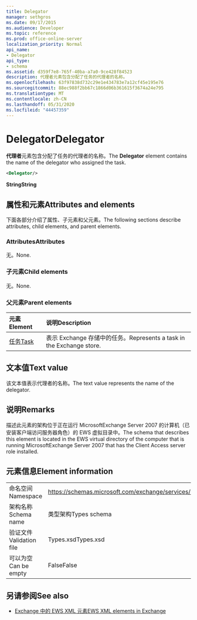 ```yaml
---
title: Delegator
manager: sethgros
ms.date: 09/17/2015
ms.audience: Developer
ms.topic: reference
ms.prod: office-online-server
localization_priority: Normal
api_name:
- Delegator
api_type:
- schema
ms.assetid: d359f7e8-765f-40ba-a7a0-9ce428f84523
description: 代理者元素包含分配了任务的代理者的名称。
ms.openlocfilehash: 63f97838d732c29e1e434783e7a12cf45e195e76
ms.sourcegitcommit: 88ec988f2bb67c1866d06b361615f3674a24e795
ms.translationtype: MT
ms.contentlocale: zh-CN
ms.lasthandoff: 05/31/2020
ms.locfileid: "44457359"
---
```

# <a name="delegator"></a><span data-ttu-id="14aa2-103">Delegator</span><span class="sxs-lookup"><span data-stu-id="14aa2-103">Delegator</span></span>

<span data-ttu-id="14aa2-104">**代理者**元素包含分配了任务的代理者的名称。</span><span class="sxs-lookup"><span data-stu-id="14aa2-104">The **Delegator** element contains the name of the delegator who assigned the task.</span></span> 
  
```xml
<Delegator/>
```

<span data-ttu-id="14aa2-105">**String**</span><span class="sxs-lookup"><span data-stu-id="14aa2-105">**String**</span></span>

## <a name="attributes-and-elements"></a><span data-ttu-id="14aa2-106">属性和元素</span><span class="sxs-lookup"><span data-stu-id="14aa2-106">Attributes and elements</span></span>

<span data-ttu-id="14aa2-107">下面各部分介绍了属性、子元素和父元素。</span><span class="sxs-lookup"><span data-stu-id="14aa2-107">The following sections describe attributes, child elements, and parent elements.</span></span>
  
### <a name="attributes"></a><span data-ttu-id="14aa2-108">Attributes</span><span class="sxs-lookup"><span data-stu-id="14aa2-108">Attributes</span></span>

<span data-ttu-id="14aa2-109">无。</span><span class="sxs-lookup"><span data-stu-id="14aa2-109">None.</span></span>
  
### <a name="child-elements"></a><span data-ttu-id="14aa2-110">子元素</span><span class="sxs-lookup"><span data-stu-id="14aa2-110">Child elements</span></span>

<span data-ttu-id="14aa2-111">无。</span><span class="sxs-lookup"><span data-stu-id="14aa2-111">None.</span></span>
  
### <a name="parent-elements"></a><span data-ttu-id="14aa2-112">父元素</span><span class="sxs-lookup"><span data-stu-id="14aa2-112">Parent elements</span></span>

|<span data-ttu-id="14aa2-113">**元素**</span><span class="sxs-lookup"><span data-stu-id="14aa2-113">**Element**</span></span>|<span data-ttu-id="14aa2-114">**说明**</span><span class="sxs-lookup"><span data-stu-id="14aa2-114">**Description**</span></span>|
|:-----|:-----|
|[<span data-ttu-id="14aa2-115">任务</span><span class="sxs-lookup"><span data-stu-id="14aa2-115">Task</span></span>](task.md) <br/> |<span data-ttu-id="14aa2-116">表示 Exchange 存储中的任务。</span><span class="sxs-lookup"><span data-stu-id="14aa2-116">Represents a task in the Exchange store.</span></span>  <br/> |
   
## <a name="text-value"></a><span data-ttu-id="14aa2-117">文本值</span><span class="sxs-lookup"><span data-stu-id="14aa2-117">Text value</span></span>

<span data-ttu-id="14aa2-118">该文本值表示代理者的名称。</span><span class="sxs-lookup"><span data-stu-id="14aa2-118">The text value represents the name of the delegator.</span></span>
  
## <a name="remarks"></a><span data-ttu-id="14aa2-119">说明</span><span class="sxs-lookup"><span data-stu-id="14aa2-119">Remarks</span></span>

<span data-ttu-id="14aa2-120">描述此元素的架构位于正在运行 MicrosoftExchange Server 2007 的计算机（已安装客户端访问服务器角色）的 EWS 虚拟目录中。</span><span class="sxs-lookup"><span data-stu-id="14aa2-120">The schema that describes this element is located in the EWS virtual directory of the computer that is running MicrosoftExchange Server 2007 that has the Client Access server role installed.</span></span>
  
## <a name="element-information"></a><span data-ttu-id="14aa2-121">元素信息</span><span class="sxs-lookup"><span data-stu-id="14aa2-121">Element information</span></span>

|||
|:-----|:-----|
|<span data-ttu-id="14aa2-122">命名空间</span><span class="sxs-lookup"><span data-stu-id="14aa2-122">Namespace</span></span>  <br/> |https://schemas.microsoft.com/exchange/services/2006/types  <br/> |
|<span data-ttu-id="14aa2-123">架构名称</span><span class="sxs-lookup"><span data-stu-id="14aa2-123">Schema name</span></span>  <br/> |<span data-ttu-id="14aa2-124">类型架构</span><span class="sxs-lookup"><span data-stu-id="14aa2-124">Types schema</span></span>  <br/> |
|<span data-ttu-id="14aa2-125">验证文件</span><span class="sxs-lookup"><span data-stu-id="14aa2-125">Validation file</span></span>  <br/> |<span data-ttu-id="14aa2-126">Types.xsd</span><span class="sxs-lookup"><span data-stu-id="14aa2-126">Types.xsd</span></span>  <br/> |
|<span data-ttu-id="14aa2-127">可以为空</span><span class="sxs-lookup"><span data-stu-id="14aa2-127">Can be empty</span></span>  <br/> |<span data-ttu-id="14aa2-128">False</span><span class="sxs-lookup"><span data-stu-id="14aa2-128">False</span></span>  <br/> |
   
## <a name="see-also"></a><span data-ttu-id="14aa2-129">另请参阅</span><span class="sxs-lookup"><span data-stu-id="14aa2-129">See also</span></span>

- [<span data-ttu-id="14aa2-130">Exchange 中的 EWS XML 元素</span><span class="sxs-lookup"><span data-stu-id="14aa2-130">EWS XML elements in Exchange</span></span>](ews-xml-elements-in-exchange.md)

